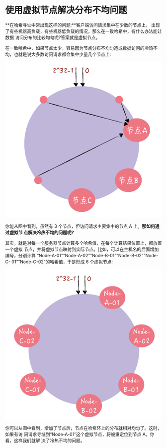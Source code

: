 # 使用虚拟节点解决分布不均问题

**在哈希寻址中常出现这样的问题:**客户端访问请求集中在少数的节点上， 出现了有些机器高负载，有些机器低负载的情况，那么在一致哈希中，有什么办法能让数据 访问分布的比较均匀呢?答案就是虚拟节点。

在一致哈希中，如果节点太少，容易因为节点分布不均匀造成数据访问的冷热不均，也就是说大多数访问请求都会集中少量几个节点上:

![img](./assets/image-20211114104725524.png)

你能从图中看到，虽然有 3 个节点，但访问请求主要集中的节点 A 上。**那如何通过虚拟节 点解决冷热不均的问题呢?**

其实，就是对每一个服务器节点计算多个哈希值，在每个计算结果位置上，都放置一个虚拟 节点，并将虚拟节点映射到实际节点。比如，可以在主机名的后面增加编号，分别计算 “Node-A-01”“Node-A-02”“Node-B-01”“Node-B-02”“Node-C- 01”“Node-C-02”的哈希值，于是形成 6 个虚拟节点:

![img](./assets/image-20211114104828620.png)

你可以从图中看到，增加了节点后，节点在哈希环上的分布就相对均匀了。这时，如果有访 问请求寻址到“Node-A-01”这个虚拟节点，将被重定位到节点 A。你看，这样我们就解 决了冷热不均的问题。

